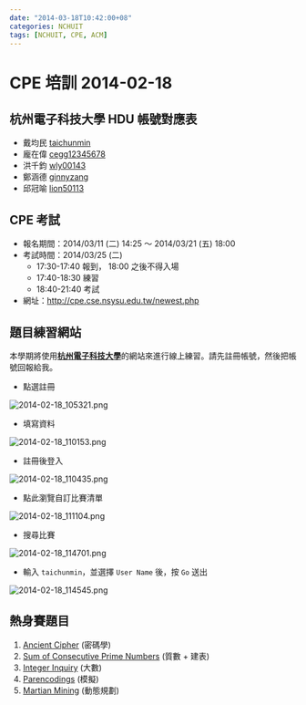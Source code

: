 ```yaml
---
date: "2014-03-18T10:42:00+08"
categories: NCHUIT
tags: [NCHUIT, CPE, ACM]
---
```

# CPE 培訓 2014-02-18

## 杭州電子科技大學 HDU 帳號對應表

* 戴均民 [taichunmin](http://acm.hdu.edu.cn/userstatus.php?user=taichunmin)
* 龐在偉 [cegg12345678](http://acm.hdu.edu.cn/userstatus.php?user=cegg12345678)
* 洪千鈞 [wly00143](http://acm.hdu.edu.cn/userstatus.php?user=wly00143)
* 鄭涵德 [ginnyzang](http://acm.hdu.edu.cn/userstatus.php?user=ginnyzang)
* 邱冠喻 [lion50113](http://acm.hdu.edu.cn/userstatus.php?user=lion50113)

## CPE 考試

* 報名期間：2014/03/11 (二) 14:25 ～ 2014/03/21 (五) 18:00
* 考試時間：2014/03/25 (二)
    * 17:30-17:40 報到， 18:00 之後不得入場
    * 17:40-18:30 練習
    * 18:40-21:40 考試
* 網址：<http://cpe.cse.nsysu.edu.tw/newest.php>

## 題目練習網站

本學期將使用[**杭州電子科技大學**](http://acm.hdu.edu.cn/)的網站來進行線上練習。請先註冊帳號，然後把帳號回報給我。

* 點選註冊

![2014-02-18_105321.png](http://user-image.logdown.io/user/3210/blog/3247/post/179098/5imNJfBkTjKs2Qd0VCOI_2014-02-18_105321.png)

* 填寫資料

![2014-02-18_110153.png](http://user-image.logdown.io/user/3210/blog/3247/post/179098/ufUgwGErR3uaGK71M8qS_2014-02-18_110153.png)

* 註冊後登入

![2014-02-18_110435.png](http://user-image.logdown.io/user/3210/blog/3247/post/179098/mbDBto6aTNqL9kDojBCz_2014-02-18_110435.png)

* 點此瀏覽自訂比賽清單

![2014-02-18_111104.png](http://user-image.logdown.io/user/3210/blog/3247/post/179098/P90B9MjTeiAPEl2InhHE_2014-02-18_111104.png)

* 搜尋比賽

![2014-02-18_114701.png](http://user-image.logdown.io/user/3210/blog/3247/post/179098/DBjdfpysSrC7etpLXVGA_2014-02-18_114701.png)

* 輸入 `taichunmin`，並選擇 `User Name` 後，按 `Go` 送出

![2014-02-18_114545.png](http://user-image.logdown.io/user/3210/blog/3247/post/179098/FnDuOILJS5mJOQjOdl89_2014-02-18_114545.png)

## 熱身賽題目

1. [Ancient Cipher](http://poj.org/problem?id=2159) (密碼學)
2. [Sum of Consecutive Prime Numbers](http://poj.org/problem?id=2739) (質數 + 建表)
3. [Integer Inquiry](http://poj.org/problem?id=1503) (大數)
4. [Parencodings](http://poj.org/problem?id=1068) (模擬)
5. [Martian Mining](http://poj.org/problem?id=2948) (動態規劃)
